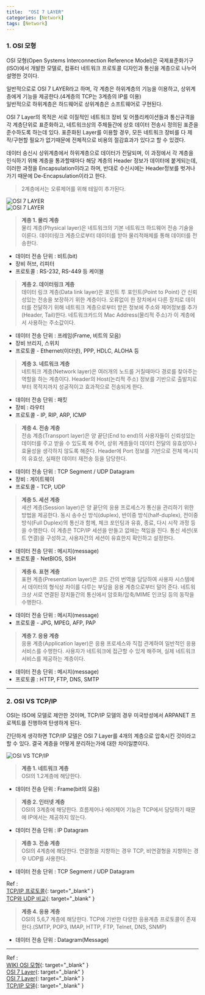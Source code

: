 ```yaml
---
title:  "OSI 7 LAYER"
categories: [Network]
tags: [Network]
---
```


### 1. OSI 모형    
OSI 모형(Open Systems Interconnection Reference Model)은 국제표준화기구(ISO)에서 개발한 모델로, 컴퓨터 네트워크 프로토콜 디자인과 통신을 계층으로 나누어 설명한 것이다.    

일반적으로로 OSI 7 LAYER라고 하며, 각 계층은 하위계층의 기능을 이용하고, 상위계층에게 기능을 제공한다.(4계층의 TCP는 3계층의 IP를 이용)  
일반적으로 하위계층은 하드웨어로 상위계층은 소프트웨어로 구현된다.    

OSI 7 Layer의 목적은 서로 이질적인 네트워크 장비 및 어플리케이션들과 통신규격을 각 계층단위로 표준화하고, 네트워크상의 주체들간에 상호 데이터 전송시 정의된 표준을 준수하도록 하는데 있다. 표준화된 Layer를 이용할 경우, 모든 네트워크 장비를 다 제작/구현할 필요가 없기때문에 전체적으로 비용의 절감효과가 있다고 할 수 있겠다.    

데이터 송신시 상위계층에서 하위계층으로 데이터가 전달되며, 이 과정에서 각 계층을 인식하기 위해 계층을 통과할때마다 해당 계층의 Header 정보가 데이터에 붙게되는데, 이러한 과정을 Encapsulation이라고 하며, 반대로 수신시에는 Header정보를 벗겨나가기 때문에 De-Encapsulation이라고 한다.    
> 2계층에서는 오류제어를 위해 테일이 추가된다.

![OSI 7 LAYER](https://parkmh04.github.io/images/osi70.png)    
![OSI 7 LAYER](https://parkmh04.github.io/images/osi7.jpg)    

> **계층 1. 물리 계층**  
물리 계층(Physical layer)은 네트워크의 기본 네트워크 하드웨어 전송 기술을 이룬다. 데이터링크 계층으로부터 데이터를 받아 물리적매체를 통해 데이터를 전송한다.  
- 데이터 전송 단위 : 비트(bit)  
- 장비 허브, 리피터  
- 프로토콜 : RS-232, RS-449 등 케이블  

> **계층 2. 데이터링크 계층**  
데이터 링크 계층(Data link layer)은 포인트 투 포인트(Point to Point) 간 신뢰성있는 전송을 보장하기 위한 계층이다. 오류없이 한 장치에서 다른 장치로 데이터를 전달하기 위해 네트워크 계층으로부터 받은 정보에 주소와 제어정보를 추가(Header, Tail)한다. 네트워크카드의 Mac Address(물리적 주소)가 이 계층에서 사용하는 주소값이다.  
- 데이터 전송 단위 : 프레임(Frame, 비트의 모음)  
- 장비 브리지, 스위치  
- 프로토콜 - Ethernet(이더넷), PPP, HDLC, ALOHA 등  

> **계층 3. 네트워크 계층**  
네트워크 계층(Network layer)은 여러개의 노드를 거칠때마다 경로를 찾아주는 역할을 하는 계층이다. Header의 Host(논리적 주소) 정보를 기반으로 출발지로부터 목적지까지 성공적이고 효과적으로 전송되게 한다.  
- 데이터 전송 단위 : 패킷
- 장비 : 라우터  
- 프로토콜 - IP, RIP, ARP, ICMP    

> **계층 4. 전송 계층**  
전송 계층(Transport layer)은 양 끝단(End to end)의 사용자들이 신뢰성있는 데이터를 주고 받을 수 있도록 해 주어, 상위 계층들이 데이터 전달의 유효성이나 효율성을 생각하지 않도록 해준다. Header에 Port 정보를 기반으로 전체 메시지의 유효성, 실패한 데이터 재전송 등을 담당한다.  
- 데이터 전송 단위 : TCP Segment / UDP Datagram
- 장비 : 게이트웨이  
- 프로토콜 - TCP, UDP    

> **계층 5. 세션 계층**  
세션 계층(Session layer)은 양 끝단의 응용 프로세스가 통신을 관리하기 위한 방법을 제공한다. 동시 송수신 방식(duplex), 반이중 방식(half-duplex), 전이중 방식(Full Duplex)의 통신과 함께, 체크 포인팅과 유휴, 종료, 다시 시작 과정 등을 수행한다. 이 계층은 TCP/IP 세션을 만들고 없애는 책임을 진다. 통신 세션(포트 연결)을 구성하고, 사용자간의 세션이 유효한지 확인하고 설정한다.  
- 데이터 전송 단위 : 메시지(message)  
- 프로토콜 - NetBIOS, SSH     

> **계층 6. 표현 계층**  
표현 계층(Presentation layer)은 코드 간의 번역을 담당하여 사용자 시스템에서 데이터의 형식상 차이를 다루는 부담을 응용 계층으로부터 덜어 준다. 네트워크상 서로 연결된 장치들간의 통신에서 암호화/압축/MIME 인코딩 등의 동작을 수행한다.  
- 데이터 전송 단위 : 메시지(message)  
- 프로토콜 - JPG, MPEG, AFP, PAP    

> **계층 7. 응용 계층**  
응용 계층(Application layer)은 응용 프로세스와 직접 관계하여 일반적인 응용 서비스를 수행한다. 사용자가 네트워크에 접근할 수 있게 해주며, 실제 네트워크 서비스를 제공하는 계층이다.  
- 데이터 전송 단위 : 메시지(message)  
- 프로토콜 : HTTP, FTP, DNS, SMTP    

---
### 2. OSI VS TCP/IP    
OSI는 ISO에 모델로 제안한 것이며, TCP/IP 모델의 경우 미국방성에서 ARPANET 프로젝트를 진행하여 탄생하게 된다.    

간단하게 생각하면 TCP/IP 모델은 OSI 7 Layer를 4개의 계층으로 압축시킨 것이라고 할 수 있다. 결국 계층을 어떻게 분리하는가에 대한 차이일뿐이다.

![OSI VS TCP/IP](https://parkmh04.github.io/images/TCP-IP-model-vs-OSI-model.png)    

> **계층 1. 네트워크 계층**  
OSI의 1.2계층에 해당한다.  
- 데이터 전송 단위 : Frame(bit의 모음)    

> **계층 2. 인터넷  계층**  
OSI의 3계층에 해당한다. 흐름제어나 에러제어 기능은 TCP에서 담당하기 때문에 IP에서는 제공하지 않는다.
- 데이터 전송 단위 : IP Datagram    

> **계층 3. 전송 계층**  
OSI의 4계층에 해당한다. 연결형을 지향하는 경우 TCP, 비연결형을 지향하는 경우 UDP를 사용한다.    
- 데이터 전송 단위 : TCP Segment / UDP Datagram    

Ref :      
[TCP/IP 프로토콜](https://parkmh04.github.io/2017/TCP_IP/){: target="_blank" }    
[TCP와 UDP 비교](https://parkmh04.github.io/2017/TCP_UDP/){: target="_blank" }    

> **계층 4. 응용 계층**  
OSI의 5,6,7 계층에 해당한다. TCP에 기반한 다양한 응용계층 프로토콜이 존재한다.(SMTP, POP3, IMAP, HTTP, FTP, Telnet, DNS, SNMP)  
- 데이터 전송 단위 : Datagram(Message)    

---
Ref :  
[WIKI OSI 모형](https://ko.wikipedia.org/wiki/OSI_%EB%AA%A8%ED%98%95){: target="_blank" }    
[OSI 7 Layer](http://hahahoho5915.tistory.com/12){: target="_blank" }    
[OSI 7 Layer](http://beansberries.tistory.com/entry/%EB%84%A4%ED%8A%B8%EC%9B%8C%ED%81%AC-OSI-7-%EA%B3%84%EC%B8%B5){: target="_blank" }    
[TCP/IP 모델](http://it-ing.tistory.com/110){: target="_blank" }    

